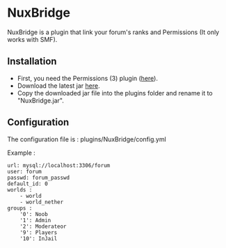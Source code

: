 NuxBridge
===========

NuxBridge is a plugin that link your forum's ranks and Permissions (It only works with SMF).


Installation
------------

* First, you need the Permissions (3) plugin ([here](http://forums.bukkit.org/threads/admn-dev-permissions-3-1-6-the-plugin-of-tomorrow-935.18430/)).
* Download the latest jar [here](https://github.com/N4th4/NuxBridge/downloads).
* Copy the downloaded jar file into the plugins folder and rename it to "NuxBridge.jar".

Configuration
-------------

The configuration file is : plugins/NuxBridge/config.yml

Example :

    url: mysql://localhost:3306/forum
    user: forum
    passwd: forum_passwd
    default_id: 0
    worlds :
        - world
        - world_nether
    groups :
        '0': Noob
        '1': Admin
        '2': Moderateor
        '9': Players
        '10': InJail